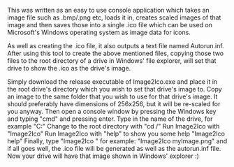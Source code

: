 This was written as an easy to use console application which takes an image file such as .bmp/.png etc, loads it in, creates scaled images of that image and then saves those into a single .ico file which can be used on Microsoft's Windows operating system as image data for icons.

As well as creating the .ico file, it also outputs a text file named Autorun.inf.
After using this tool to create the above mentioned files, copying those two files to the root directory of a drive in Windows' file explorer, will set that drive to show the .ico as the drive's image.

Simply download the release executable of Image2Ico.exe and place it in the root drive's directory which you wish to set that drive's image to.
Copy an image to the same folder that you wish to use for that drive's image. It should preferably have dimensions of 256x256, but it will be re-scaled for you anyway.
Then open a console window by pressing the Windows key and typing "cmd" and pressing enter.
Type in the name of the drive, for example "C:"
Change to the root directory with "cd /"
Run Image2Ico with "Image2Ico"
Run Image2Ico with "help" to show you some help "Image2Ico help"
Finally, type "Image2Ico " for example: "Image2Ico myImage.png" and if all goes well, the .ico file will be generated as well as the autorun.inf file.
Now your drive will have that image shown in Windows' explorer :)

